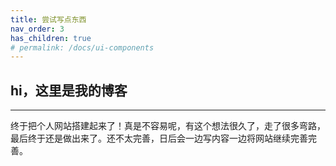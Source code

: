 ```yaml
---
title: 尝试写点东西
nav_order: 3
has_children: true
# permalink: /docs/ui-components
---
```


## hi，这里是我的博客
---
终于把个人网站搭建起来了！真是不容易呢，有这个想法很久了，走了很多弯路，最后终于还是做出来了。还不太完善，日后会一边写内容一边将网站继续完善完善。


